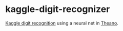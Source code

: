 # kaggle-digit-recognizer

[Kaggle digit recognition](https://www.kaggle.com/c/digit-recognizer) using a neural net in [Theano](https://github.com/Theano/Theano).